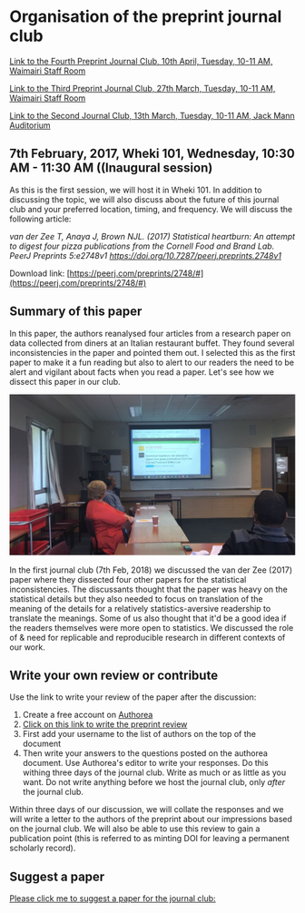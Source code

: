 Organisation of the preprint journal club
==============================================
[Link to the Fourth Preprint Journal Club, 10th April, Tuesday, 10-11 AM, Waimairi Staff Room](https://github.com/arinbasu/UC-SHSS-Study-Group/2018-04-10-four)

[Link to the Third Preprint Journal Club, 27th March, Tuesday, 10-11 AM, Waimairi Staff Room](https://arinbasu.github.io/UC-SHSS-Study-Group/2018-27-03-third)

[Link to the Second Journal Club, 13th March, Tuesday, 10-11 AM, Jack Mann Auditorium](https://arinbasu.github.io/UC-SHSS-Study-Group/2018-03-08-second-club)

7th February, 2017, Wheki 101, Wednesday, 10:30 AM - 11:30 AM ((Inaugural session)
-------------------

As this is the first session, we will host it in Wheki 101. In addition to discussing the topic, we will also discuss about the future of this journal club and your preferred location, timing, and frequency. We will discuss the following article:

*van der Zee T, Anaya J, Brown NJL. (2017) Statistical heartburn: An attempt to digest four pizza publications from the Cornell Food and Brand Lab. PeerJ Preprints 5:e2748v1 https://doi.org/10.7287/peerj.preprints.2748v1*

Download link: [https://peerj.com/preprints/2748/#](https://peerj.com/preprints/2748/#)

Summary of this paper
----------------------
In this paper, the authors reanalysed four articles from a research paper on data collected from diners at an Italian restaurant buffet. They found several inconsistencies in the paper and pointed them out. I selected this as the first paper to make it a fun reading but also to alert to our readers the need to be alert and vigilant about facts when you read a paper. Let's see how we dissect this paper in our club.

![The first club photo](IMG-20180207-WA0033.jpg)

In the first journal club (7th Feb, 2018) we discussed the van der Zee (2017) paper where they dissected four other papers for the statistical inconsistencies. The discussants thought that the paper was heavy on the statistical details but they also needed to focus on translation of the meaning of the details for a relatively statistics-aversive readership to translate the meanings. Some of us also thought that it'd be a good idea if the readers themselves were more open to statistics. We discussed the role of & need for replicable and reproducible research in different contexts of our work. 

Write your own review or contribute
-------------------------------------
Use the  link to write your review of the paper after the discussion: 
1. Create a free account on [Authorea](http://www.authorea.com)
2. [Click on this link to write the preprint review](https://www.authorea.com/users/2191/articles/217328-ucshss-preprint-review-an-attempt-to-digest-four-pizza-publications)
3. First add your username to the list of authors on the top of the document
4. Then write your answers to the questions posted on the authorea document. Use Authorea's editor to write your responses. Do this withing three days of the journal club. Write as much or as little as you want. Do not write anything before we host the journal club, only _after_ the journal club.

Within three days of our discussion, we will collate the responses and we will write a letter to the authors of the preprint about our impressions based on the journal club. We will also be able to use this review to gain a publication point (this is referred to as minting DOI for leaving a permanent scholarly record).

Suggest a paper
----------------
[Please click me to suggest a paper for the journal club:](https://goo.gl/forms/yT1SL91yTbwe6SWk2)






